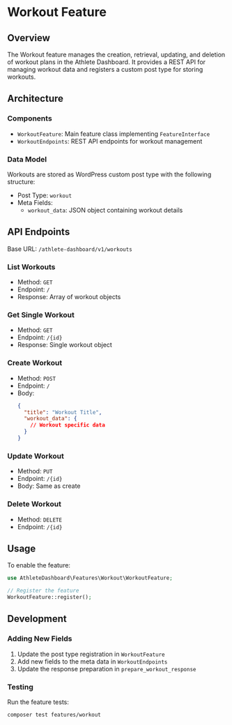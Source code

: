 # Workout Feature

## Overview

The Workout feature manages the creation, retrieval, updating, and deletion of workout plans in the Athlete Dashboard. It provides a REST API for managing workout data and registers a custom post type for storing workouts.

## Architecture

### Components

- `WorkoutFeature`: Main feature class implementing `FeatureInterface`
- `WorkoutEndpoints`: REST API endpoints for workout management

### Data Model

Workouts are stored as WordPress custom post type with the following structure:

- Post Type: `workout`
- Meta Fields:
  - `workout_data`: JSON object containing workout details

## API Endpoints

Base URL: `/athlete-dashboard/v1/workouts`

### List Workouts
- Method: `GET`
- Endpoint: `/`
- Response: Array of workout objects

### Get Single Workout
- Method: `GET`
- Endpoint: `/{id}`
- Response: Single workout object

### Create Workout
- Method: `POST`
- Endpoint: `/`
- Body:
  ```json
  {
    "title": "Workout Title",
    "workout_data": {
      // Workout specific data
    }
  }
  ```

### Update Workout
- Method: `PUT`
- Endpoint: `/{id}`
- Body: Same as create

### Delete Workout
- Method: `DELETE`
- Endpoint: `/{id}`

## Usage

To enable the feature:

```php
use AthleteDashboard\Features\Workout\WorkoutFeature;

// Register the feature
WorkoutFeature::register();
```

## Development

### Adding New Fields

1. Update the post type registration in `WorkoutFeature`
2. Add new fields to the meta data in `WorkoutEndpoints`
3. Update the response preparation in `prepare_workout_response`

### Testing

Run the feature tests:

```bash
composer test features/workout
``` 